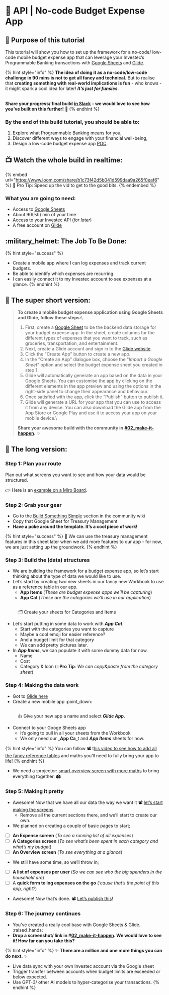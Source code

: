 # 🎯 API | No-code Budget Expense App

## :dart: Purpose of this tutorial

This tutorial will show you how to set up the framework for a no-code/ low-code mobile budget expense app that can leverage your Investec’s Programmable Banking transactions with [Google Sheets](https://www.google.com/sheets/about/) and [Glide](https://www.glideapps.com/).

{% hint style="info" %}
**The idea of doing it as a no-code/low-code challenge in 90 mins is not to get all fancy and technical.** But to realise that **creating something with real-world implications is fun** - who knows - it might spark a cool idea for later! _**It’s just for funsies**_.&#x20;

\
**Share your progress/ final build** [**in Slack**](https://offerzen-community.slack.com/archives/C047HMLESSE) **- we would love to see how you’ve built on this further!** 🤩&#x20;
{% endhint %}

### By the end of this build tutorial, you should be able to:

1. Explore what Programmable Banking means for you,
2. Discover different ways to engage with your financial well-being,
3. Design a low-code budget expense app [POC](https://medium.com/studio-zero/spikes-pocs-prototypes-and-the-mvp-5cdffa1b7367).

## :tv: Watch the whole build in realtime:

{% embed url="https://www.loom.com/share/b1c73f42d5b041d599daa9a265f0eaf6" %}
🌈 Pro Tip: Speed up the vid to get to the good bits.
{% endembed %}

### What you are going to need:

* Access to [Google Sheets](https://www.google.com/sheets/about/)
* About 90(_ish_) min of your time
* Access to your [Investec API](https://www.loom.com/share/864ad2434b19417094efe647530d65eb) (_for later_)
* A free account on [Glide](https://www.glideapps.com/)

## :military\_helmet: The Job To Be Done:

{% hint style="success" %}
* Create a mobile app where I can log expenses and track current budgets.
* Be able to identify which expenses are recurring.
* I can easily connect it to my Investec account to see expenses at a glance.
{% endhint %}

## 🌮 The super short version:

> **To create a mobile budget expense application using Google Sheets and Glide, follow these steps:**\
>
>
> 1. First, create a [Google Sheet](https://www.google.com/sheets/about/) to be the backend data storage for your budget expense app. In the sheet, create columns for the different types of expenses that you want to track, such as groceries, transportation, and entertainment.
> 2. Next, create a Glide account and sign in to the [Glide website](https://www.glideapps.com).
> 3. Click the "Create App" button to create a new app.
> 4. In the "Create an App" dialogue box, choose the "_Import a Google Sheet_" option and select the budget expense sheet you created in step 1.
> 5. Glide will automatically generate an app based on the data in your Google Sheets. You can customise the app by clicking on the different elements in the app preview and using the options in the right-side panel to change their appearance and behaviour.
> 6. Once satisfied with the app, click the "Publish" button to publish it.
> 7. Glide will generate a URL for your app that you can use to access it from any device. You can also download the Glide app from the App Store or Google Play and use it to access your app on your mobile device.\
>
>
> **Share your awesome build with the community in** [**#02\_make-it-happen**](https://offerzen-community.slack.com/archives/C047HMLESSE)**.** :sparkles:

## 🌈 The long version:

### Step 1: Plan your route

Plan out what screens you want to see and how your data would be structured.

👉 Here is an [example on a Miro Board](https://miro.com/app/board/uXjVPT-ZfrI=/?moveToWidget=3458764536426296498\&cot=10).

### Step 2: Grab your gear

* Go to the [Build Something Simple](./) section in the community wiki&#x20;
* Copy that Google Sheet for Treasury Management&#x20;
* **Have a poke around the template. It’s a cool piece of work!**

{% hint style="success" %}
🐇 We can use the treasury management features in this sheet later when we add more features to our app - for now, we are just setting up the groundwork.
{% endhint %}

### Step 3: Build the (data) structures

* We are building the framework for a budget expense app, so let’s start thinking about the type of data we would like to use.
* Let’s start by creating two new sheets in our fancy new Workbook to use as a reference table in our app.
  * **App Items** (_These are budget expense apps we’ll be capturing_)
  * **App Cat** (_These are the categories we’ll use in our application_)

<figure><img src="../../.gitbook/assets/Screenshot 2022-12-15 at 10.15.45.png" alt=""><figcaption><p>🗂️ Create your sheets for Categories and Items</p></figcaption></figure>

* Let’s start putting in some data to work with _**App Cat**_.
  * Start with the categories you want to capture&#x20;
  * Maybe a cool emoji for easier reference?
  * And a budget limit for that category&#x20;
  * We can add pretty pictures later.
* In _**App Items**_, we can populate it with some dummy data for now.&#x20;
  * Name&#x20;
  * Cost&#x20;
  * Category & Icon (:bulb:**Pro Tip**: _We can copy\&paste from the category sheet_)&#x20;

### Step 4: Making the data work

* Got to [Glide here](https://www.glideapps.com/)
* Create a new mobile app :point\_down:

<figure><img src="../../.gitbook/assets/Screenshot 2022-12-15 at 10.46.31.png" alt=""><figcaption><p><span data-gb-custom-inline data-tag="emoji" data-code="1f44d">👍</span> Give your new app a name and select <em><strong>Glide App.</strong></em></p></figcaption></figure>

* Connect to your Googe Sheets app&#x20;
  * It’s going to pull in all your sheets from the Workbook&#x20;
  * We only need our _**App Ca**_t and _**App Items**_ sheets for now.

{% hint style="info" %}
You can follow 📽️ t[his video to see how to add all the fancy reference tables](https://www.loom.com/share/b1c73f42d5b041d599daa9a265f0eaf6?t=317) and maths you’ll need to fully bring your app to life!
{% endhint %}

* We need a :projector: [smart overview screen with more maths](https://www.loom.com/share/b1c73f42d5b041d599daa9a265f0eaf6?t=1017) to bring everything together. :stadium:

### Step 5: Making it pretty

* Awesome! Now that we have all our data the way we want it 📽️ [let’s start making the screens](https://www.loom.com/share/b1c73f42d5b041d599daa9a265f0eaf6?t=1369).
  * Remove all the current sections there, and we’ll start to create our own.&#x20;
* We planned on creating a couple of basic pages to start;

<!---->

* [ ] **An Expense screen** (_To see a running list of all expenses_)
* [ ] **A Categories screen** (_To see what’s been spent in each category and what’s my budget_)
* [ ] **An Overview screen** (_To see everything at a glance_)

<!---->

* We still have some time, so we’ll throw in;

<!---->

* [ ] **A list of expenses per user** (_So we can see who the big spenders in the household are_)
* [ ] A **quick form to log expenses on the go** (_‘cause that’s the point of this app, right?_)

<!---->

* Awesome! Now that’s done. 📽️ [Let’s publish this](https://www.loom.com/share/b1c73f42d5b041d599daa9a265f0eaf6?t=2643)!

### Step 6: The journey continues

* You’ve created a really cool base with Google Sheets & Glide. :raised\_hands:
* **Drop a screenshot/ link in #**[**02\_make-it-happen**](https://offerzen-community.slack.com/archives/C047HMLESSE)**. We would love to see it! How far can you take this?**

{% hint style="info" %}
:sparkles: **There are a million and one more things you can do next.** :sparkles:

* Live data sync with your own Investec account via the Google sheet
* Trigger transfer between accounts when budget limits are exceeded or below expected.
* Use GPT-3/ other AI models to hyper-categorise your transactions.&#x20;
{% endhint %}
